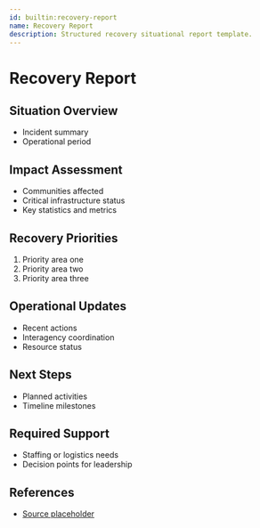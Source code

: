 ```yaml
---
id: builtin:recovery-report
name: Recovery Report
description: Structured recovery situational report template.
---
```

# Recovery Report

## Situation Overview
- Incident summary
- Operational period

## Impact Assessment
- Communities affected
- Critical infrastructure status
- Key statistics and metrics

## Recovery Priorities
1. Priority area one
2. Priority area two
3. Priority area three

## Operational Updates
- Recent actions
- Interagency coordination
- Resource status

## Next Steps
- Planned activities
- Timeline milestones

## Required Support
- Staffing or logistics needs
- Decision points for leadership

## References
- [Source placeholder](https://example.com)
